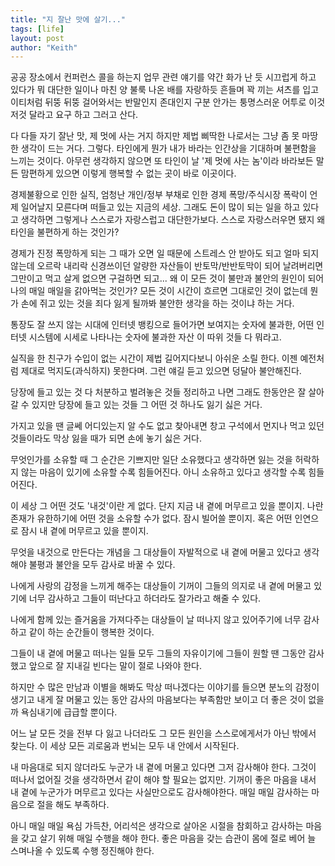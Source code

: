 ```yaml
---
title: "지 잘난 맛에 살기..."
tags: [life]
layout: post
author: "Keith"
---
```


공공 장소에서 컨퍼런스 콜을 하는지 업무 관련 얘기를 약간 화가 난 듯 시끄럽게 하고 있다가 뭐 대단한 일이나 마친 양 불룩 나온 배를 자랑하듯 흔들며 꽉 끼는 셔츠를 입고 이티처럼 뒤뚱 뒤뚱 걸어와서는 반말인지 존대인지 구분 안가는 퉁명스러운 어투로 이것 저것 달라고 요구 하고 그러고 산다.

다 다들 자기 잘난 맛, 제 멋에 사는 거지 하지만 제법 삐딱한 나로서는 그냥 좀 못 마땅한 생각이 드는 거다. 그렇다. 타인에게 뭔가 내가 바라는 인간상을 기대하며 불편함을 느끼는 것이다. 아무런 생각하지 않으면 또 타인이 날 '제 멋에 사는 놈'이라 바라보든 말든 맘편하게 있으면 이렇게 행복할 수 없는 곳이 바로 이곳이다. 

경제불황으로 인한 실직, 엄청난 개인/정부 부채로 인한 경제 폭망/주식시장 폭락이 언제 일어날지 모른다며 떠들고 있는 지금의 세상. 그래도 돈이 많이 되는 일을 하고 있다고 생각하면 그렇게나 스스로가 자랑스럽고 대단한가보다. 스스로 자랑스러우면 됐지 왜 타인을 불편하게 하는 것인가?

경제가 진정 폭망하게 되는 그 때가 오면 일 때문에 스트레스 안 받아도 되고 얼마 되지 않는데 오르락 내리락 신경쓰이던 알량한 자산들이 반토막/반반토막이 되어 날려버리면 그만이고 먹고 살게 없으면 구걸하면 되고... 왜 이 모든 것이 불만과 불안의 원인이 되어 나의 매일 매일을 갉아먹는 것인가? 모든 것이 시간이 흐르면 그대로인 것이 없는데 뭔가 손에 쥐고 있는 것을 죄다 잃게 될까봐 불안한 생각을 하는 것이냐 하는 거다. 

통장도 잘 쓰지 않는 시대에 인터넷 뱅킹으로 들어가면 보여지는 숫자에 불과한, 어떤 인터넷 시스템에 시세로 나타나는 숫자에 불과한 자산 이 따위 것들 다 뭐라고. 

실직을 한 친구가 수입이 없는 시간이 제법 길어지다보니 아쉬운 소릴 한다. 이젠 예전처럼 제대로 먹지도(과식하지) 못한다며. 그런 얘길 듣고 있으면 덩달아 불안해진다. 

당장에 들고 있는 것 다 처분하고 벌려놓은 것들 정리하고 나면 그래도 한동안은 잘 살아갈 수 있지만 당장에 들고 있는 것들 그 어떤 것 하나도 잃기 싫은 거다. 

가지고 있을 땐 글쎄 어디있는지 알 수도 없고 찾아내면 창고 구석에서 먼지나 먹고 있던 것들이라도 막상 잃을 때가 되면 손에 놓기 싫은 거다.

무엇인가를 소유할 때 그 순간은 기쁘지만 일단 소유했다고 생각하면 잃는 것을 허락하지 않는 마음이 있기에 소유할 수록 힘들어진다. 아니 소유하고 있다고 생각할 수록 힘들어진다.

이 세상 그 어떤 것도 '내것'이란 게 없다. 단지 지금 내 곁에 머무르고 있을 뿐이지. 나란 존재가 유한하기에 어떤 것을 소유할 수가 없다. 잠시 빌어쓸 뿐이지. 혹은 어떤 인연으로 잠시 내 곁에 머무르고 있을 뿐이지.

무엇을 내것으로 만든다는 개념을 그 대상들이 자발적으로 내 곁에 머물고 있다고 생각해야 불평과 불안을 모두 감사로 바꿀 수 있다. 

나에게 사랑의 감정을 느끼게 해주는 대상들이 기꺼이 그들의 의지로 내 곁에 머물고 있기에 너무 감사하고 그들이 떠난다고 하더라도 잘가라고 해줄 수 있다. 

나에게 함께 있는 즐거움을 가져다주는 대상들이 날 떠나지 않고 있어주기에 너무 감사하고 같이 하는 순간들이 행복한 것이다.

그들이 내 곁에 머물고 떠나는 일들 모두 그들의 자유이기에 그들이 원할 땐 그동안 감사했고 앞으로 잘 지내길 빈다는 말이 절로 나와야 한다.

하지만 수 많은 만남과 이별을 해봐도 막상 떠나겠다는 이야기를 들으면 분노의 감정이 생기고 내게 잘 머물고 있는 동안 감사의 마음보다는 부족함만 보이고 더 좋은 것이 없을까 욕심내기에 급급할 뿐이다.

어느 날 모든 것을 전부 다 잃고 나더라도 그 모든 원인을 스스로에게서가 아닌 밖에서 찾는다. 이 세상 모든 괴로움과 번뇌는 모두 내 안에서 시작된다. 

내 마음대로 되지 않더라도 누군가 내 곁에 머물고 있다면 그저 감사해야 한다. 그것이 떠나서 없어질 것을 생각하면서 같이 해야 할 필요는 없지만.
기꺼이 좋은 마음을 내서 내 곁에 누군가가 머무르고 있다는 사실만으로도 감사해야한다. 매일 매일 감사하는 마음으로 절을 해도 부족하다. 

아니 매일 매일 욕심 가득찬, 어리석은 생각으로 살아온 시절을 참회하고 감사하는 마음을 갖고 살기 위해 매일 수행을 해야 한다. 
좋은 마음을 갖는 습관이 몸에 절로 베어 늘 스며나올 수 있도록 수행 정진해야 한다.